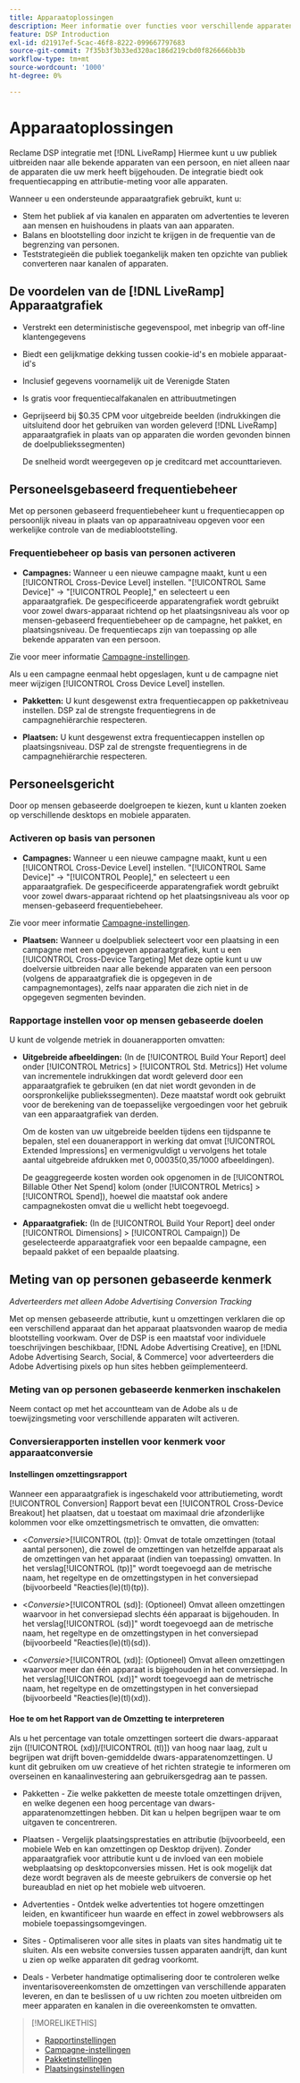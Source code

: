 ```yaml
---
title: Apparaatoplossingen
description: Meer informatie over functies voor verschillende apparaten.
feature: DSP Introduction
exl-id: d21917ef-5cac-46f8-8222-099667797683
source-git-commit: 7f35b3f3b33ed320ac186d219cbd0f826666bb3b
workflow-type: tm+mt
source-wordcount: '1000'
ht-degree: 0%

---
```


# Apparaatoplossingen

Reclame DSP integratie met [!DNL LiveRamp] Hiermee kunt u uw publiek uitbreiden naar alle bekende apparaten van een persoon, en niet alleen naar de apparaten die uw merk heeft bijgehouden. De integratie biedt ook frequentiecapping en attributie-meting voor alle apparaten.

Wanneer u een ondersteunde apparaatgrafiek gebruikt, kunt u:

* Stem het publiek af via kanalen en apparaten om advertenties te leveren aan mensen en huishoudens in plaats van aan apparaten.
* Balans en blootstelling door inzicht te krijgen in de frequentie van de begrenzing van personen.
* Teststrategieën die publiek toegankelijk maken ten opzichte van publiek converteren naar kanalen of apparaten.

## De voordelen van de [!DNL LiveRamp] Apparaatgrafiek

* Verstrekt een deterministische gegevenspool, met inbegrip van off-line klantengegevens

* Biedt een gelijkmatige dekking tussen cookie-id&#39;s en mobiele apparaat-id&#39;s

* Inclusief gegevens voornamelijk uit de Verenigde Staten

* Is gratis voor frequentiecalfakanalen en attribuutmetingen

* Geprijseerd bij $0.35 CPM voor uitgebreide beelden (indrukkingen die uitsluitend door het gebruiken van worden geleverd [!DNL LiveRamp] apparaatgrafiek in plaats van op apparaten die worden gevonden binnen de doelpubliekssegmenten)

   De snelheid wordt weergegeven op je creditcard met accounttarieven.

## Personeelsgebaseerd frequentiebeheer

Met op personen gebaseerd frequentiebeheer kunt u frequentiecappen op persoonlijk niveau in plaats van op apparaatniveau opgeven voor een werkelijke controle van de mediablootstelling.

### Frequentiebeheer op basis van personen activeren

* **Campagnes:** Wanneer u een nieuwe campagne maakt, kunt u een [!UICONTROL Cross-Device Level] instellen. &quot;[!UICONTROL Same Device]&quot; -> &quot;[!UICONTROL People],&quot; en selecteert u een apparaatgrafiek. De gespecificeerde apparatengrafiek wordt gebruikt voor zowel dwars-apparaat richtend op het plaatsingsniveau als voor op mensen-gebaseerd frequentiebeheer op de campagne, het pakket, en plaatsingsniveau. De frequentiecaps zijn van toepassing op alle bekende apparaten van een persoon.

Zie voor meer informatie [Campagne-instellingen](/help/dsp/campaign-management/campaigns/campaign-settings.md).

Als u een campagne eenmaal hebt opgeslagen, kunt u de campagne niet meer wijzigen [!UICONTROL Cross Device Level] instellen.

* **Pakketten:**  U kunt desgewenst extra frequentiecappen op pakketniveau instellen. DSP zal de strengste frequentiegrens in de campagnehiërarchie respecteren.

* **Plaatsen:** U kunt desgewenst extra frequentiecappen instellen op plaatsingsniveau. DSP zal de strengste frequentiegrens in de campagnehiërarchie respecteren.

## Personeelsgericht

Door op mensen gebaseerde doelgroepen te kiezen, kunt u klanten zoeken op verschillende desktops en mobiele apparaten.

### Activeren op basis van personen

* **Campagnes:** Wanneer u een nieuwe campagne maakt, kunt u een [!UICONTROL Cross-Device Level] instellen. &quot;[!UICONTROL Same Device]&quot; -> &quot;[!UICONTROL People],&quot; en selecteert u een apparaatgrafiek. De gespecificeerde apparatengrafiek wordt gebruikt voor zowel dwars-apparaat richtend op het plaatsingsniveau als voor op mensen-gebaseerd frequentiebeheer.

Zie voor meer informatie [Campagne-instellingen](/help/dsp/campaign-management/campaigns/campaign-settings.md).

* **Plaatsen:** Wanneer u doelpubliek selecteert voor een plaatsing in een campagne met een opgegeven apparaatgrafiek, kunt u een [!UICONTROL Cross-Device Targeting] Met deze optie kunt u uw doelversie uitbreiden naar alle bekende apparaten van een persoon (volgens de apparaatgrafiek die is opgegeven in de campagnemontages), zelfs naar apparaten die zich niet in de opgegeven segmenten bevinden.

### Rapportage instellen voor op mensen gebaseerde doelen

U kunt de volgende metriek in douanerapporten omvatten:

* **Uitgebreide afbeeldingen:** (In de [!UICONTROL Build Your Report] deel onder [!UICONTROL Metrics] > [!UICONTROL Std. Metrics]) Het volume van incrementele indrukkingen dat wordt geleverd door een apparaatgrafiek te gebruiken (en dat niet wordt gevonden in de oorspronkelijke publiekssegmenten). Deze maatstaf wordt ook gebruikt voor de berekening van de toepasselijke vergoedingen voor het gebruik van een apparaatgrafiek van derden.

   Om de kosten van uw uitgebreide beelden tijdens een tijdspanne te bepalen, stel een douanerapport in werking dat omvat [!UICONTROL Extended Impressions] en vermenigvuldigt u vervolgens het totale aantal uitgebreide afdrukken met $0,00035 ($0,35/1000 afbeeldingen).

   De geaggregeerde kosten worden ook opgenomen in de [!UICONTROL Billable Other Net Spend] kolom (onder [!UICONTROL Metrics] > [!UICONTROL Spend]), hoewel die maatstaf ook andere campagnekosten omvat die u wellicht hebt toegevoegd.

* **Apparaatgrafiek:** (In de [!UICONTROL Build Your Report] deel onder [!UICONTROL Dimensions] > [!UICONTROL Campaign]) De geselecteerde apparaatgrafiek voor een bepaalde campagne, een bepaald pakket of een bepaalde plaatsing.

## Meting van op personen gebaseerde kenmerk

*Adverteerders met alleen Adobe Advertising Conversion Tracking*

Met op mensen gebaseerde attributie, kunt u omzettingen verklaren die op een verschillend apparaat dan het apparaat plaatsvonden waarop de media blootstelling voorkwam. Over de DSP is een maatstaf voor individuele toeschrijvingen beschikbaar, [!DNL Adobe Advertising Creative], en [!DNL Adobe Advertising Search, Social, & Commerce] voor adverteerders die Adobe Advertising pixels op hun sites hebben geïmplementeerd.

### Meting van op personen gebaseerde kenmerken inschakelen

Neem contact op met het accountteam van de Adobe als u de toewijzingsmeting voor verschillende apparaten wilt activeren.

### Conversierapporten instellen voor kenmerk voor apparaatconversie

#### Instellingen omzettingsrapport

Wanneer een apparaatgrafiek is ingeschakeld voor attributiemeting, wordt [!UICONTROL Conversion] Rapport bevat een [!UICONTROL Cross-Device Breakout] het plaatsen, dat u toestaat om maximaal drie afzonderlijke kolommen voor elke omzettingsmetrisch te omvatten, die omvatten:

* &lt;*Conversie*>[!UICONTROL (tp)]: Omvat de totale omzettingen (totaal aantal personen), die zowel de omzettingen van hetzelfde apparaat als de omzettingen van het apparaat (indien van toepassing) omvatten. In het verslag[!UICONTROL (tp)]&quot; wordt toegevoegd aan de metrische naam, het regeltype en de omzettingstypen in het conversiepad (bijvoorbeeld &quot;Reacties(le)(tl)(tp)).

* &lt;*Conversie*>[!UICONTROL (sd)]: (Optioneel) Omvat alleen omzettingen waarvoor in het conversiepad slechts één apparaat is bijgehouden. In het verslag[!UICONTROL (sd)]&quot; wordt toegevoegd aan de metrische naam, het regeltype en de omzettingstypen in het conversiepad (bijvoorbeeld &quot;Reacties(le)(tl)(sd)).

* &lt;*Conversie*>[!UICONTROL (xd)]: (Optioneel) Omvat alleen omzettingen waarvoor meer dan één apparaat is bijgehouden in het conversiepad. In het verslag[!UICONTROL (xd)]&quot; wordt toegevoegd aan de metrische naam, het regeltype en de omzettingstypen in het conversiepad (bijvoorbeeld &quot;Reacties(le)(tl)(xd)).

#### Hoe te om het Rapport van de Omzetting te interpreteren

Als u het percentage van totale omzettingen sorteert die dwars-apparaat zijn ([!UICONTROL (xd)]/[!UICONTROL (tl)]) van hoog naar laag, zult u begrijpen wat drijft boven-gemiddelde dwars-apparatenomzettingen. U kunt dit gebruiken om uw creatieve of het richten strategie te informeren om overseinen en kanaalinvestering aan gebruikersgedrag aan te passen.

* Pakketten - Zie welke pakketten de meeste totale omzettingen drijven, en welke degenen een hoog percentage van dwars-apparatenomzettingen hebben. Dit kan u helpen begrijpen waar te om uitgaven te concentreren.

* Plaatsen - Vergelijk plaatsingsprestaties en attributie (bijvoorbeeld, een mobiele Web en kan omzettingen op Desktop drijven). Zonder apparaatgrafiek voor attributie kunt u de invloed van een mobiele webplaatsing op desktopconversies missen. Het is ook mogelijk dat deze wordt begraven als de meeste gebruikers de conversie op het bureaublad en niet op het mobiele web uitvoeren.

* Advertenties - Ontdek welke advertenties tot hogere omzettingen leiden, en kwantificeer hun waarde en effect in zowel webbrowsers als mobiele toepassingsomgevingen.

* Sites - Optimaliseren voor alle sites in plaats van sites handmatig uit te sluiten. Als een website conversies tussen apparaten aandrijft, dan kunt u zien op welke apparaten dit gedrag voorkomt.

* Deals - Verbeter handmatige optimalisering door te controleren welke inventarisovereenkomsten de omzettingen van verschillende apparaten leveren, en dan te beslissen of u uw richten zou moeten uitbreiden om meer apparaten en kanalen in die overeenkomsten te omvatten.

>[!MORELIKETHIS]
>
>* [Rapportinstellingen](/help/dsp/reports/report-settings.md)
>* [Campagne-instellingen](/help/dsp/campaign-management/campaigns/campaign-settings.md)
>* [Pakketinstellingen](/help/dsp/campaign-management/packages/package-settings.md)
>* [Plaatsingsinstellingen](/help/dsp/campaign-management/placements/placement-settings.md)

